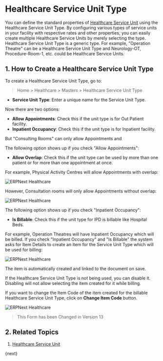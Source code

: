 <!-- add-breadcrumbs -->

# Healthcare Service Unit Type

You can define the standard properties of [Healthcare Service Unit](/docs/v13/user/manual/en/healthcare/healthcare_service_unit) using the Healthcare Service Unit Type. By configuring various types of service units in your facility with respective rates and other properties, you can easily create multiple Healthcare Service Units by merely selecting the type. Healthcare Service Unit Type is a generic type. For example, "Operation Theatre" can be a Healthcare Service Unit Type and Neurology-OT, Procedure-Room-1, etc. could be Healthcare Service Units.

## 1. How to Create a Healthcare Service Unit Type

To create a Healthcare Service Unit Type, go to:

> Home > Healthcare > Masters > Healthcare Service Unit Type

- **Service Unit Type**: Enter a unique name for the Service Unit Type.

Now there are two options:

- **Allow Appointments**: Check this if the unit type is for Out Patient facility.
- **Inpatient Occupancy**: Check this if the unit type is for Inpatient facility.

But "Consulting Rooms" can only allow Appointments and

The following option shows up if you check "Allow Appointments":

- **Allow Overlap**: Check this if the unit type can be used by more than one patient or for more than one appointment at once.

For example, Physical Activity Centres will allow Appointments with overlap:

<img class="screenshot" alt="ERPNext Healthcare" src="{{docs_base_url}}/assets/img/healthcare/healthcare_service_unit_type_1.png">

However, Consultation rooms will only allow Appointments without overlap:

<img class="screenshot" alt="ERPNext Healthcare" src="{{docs_base_url}}/assets/img/healthcare/healthcare_service_unit_type_2.png">

The following option shows up if you check "Inpatient Occupancy":

- **Is Billable**: Check this if the unit type for IPD is billable like Hospital Beds.

For example, Operation Theatres will have Inpatient Occupancy which will be billed. If you check "Inpatient Occupancy" and "Is Billable" the system asks for Item Details to create an item for the Service Unit Type which will be used for billing:

<img class="screenshot" alt="ERPNext Healthcare" src="{{docs_base_url}}/assets/img/healthcare/healthcare_service_unit_type.png">

The item is automatically created and linked to the document on save.

If the Healthcare Service Unit Type is not being used, you can disable it. Disabling will not allow selecting the item created for it while billing.

If you want to change the Item Code of the item created for the billable Healthcare Service Unit Type, click on **Change Item Code** button.

<img class="screenshot" alt="ERPNext Healthcare" src="{{docs_base_url}}/assets/img/healthcare/healthcare_service_unit_type_3.png">

> This Form has been Changed in Version 13

## 2. Related Topics
1. [Healthcare Service Unit](/docs/v13/user/manual/en/healthcare/healthcare_service_unit)

{next}
